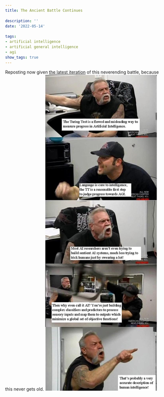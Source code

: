 ```yaml
---
title: The Ancient Battle Continues

description: ''
date: '2022-05-14'

tags:
- artificial intelligence
- artificial general intelligence
- agi
show_tags: true
---
```

Reposting now given [the latest iteration](https://thenextweb.com/news/deepmind-researcher-claims-new-gato-ai-could-lead-to-agi-says-game-is-over) of this neverending battle, because this never gets old.
![](/assets/1__sgwl5gdIbqFAr__bTKsO__rA.jpeg)
